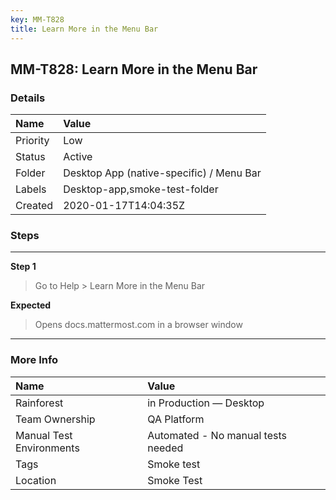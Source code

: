 ```yaml
---
key: MM-T828
title: Learn More in the Menu Bar
---
```


## MM-T828: Learn More in the Menu Bar

### Details

| Name     | Value                                    |
| :------- | :--------------------------------------- |
| Priority | Low                                      |
| Status   | Active                                   |
| Folder   | Desktop App (native-specific) / Menu Bar |
| Labels   | Desktop-app,smoke-test-folder            |
| Created  | 2020-01-17T14:04:35Z                     |

### Steps

<hr/>

**Step 1**

> <article>Go to Help &gt; Learn More in the Menu Bar</article>

**Expected**

> <article>Opens docs.mattermost.com in a browser window</article>

<hr/>

### More Info

| Name                     | Value                              |
| :----------------------- | :--------------------------------- |
| Rainforest               | in Production — Desktop            |
| Team Ownership           | QA Platform                        |
| Manual Test Environments | Automated - No manual tests needed |
| Tags                     | Smoke test                         |
| Location                 | Smoke Test                         |
